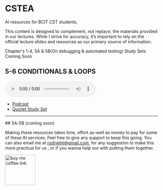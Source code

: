 # CSTEA
AI resources for  BCIT CST students.

This content is designed to complement, not replace, the materials provided in our lectures. While I strive for accuracy, it’s important to rely on the official lecture slides and resources as our primary source of information.

Chapter's 1-4, 5A & 5B(On debugging & automated testing) Study Sets Coming Soon 


## 5-6 CONDITIONALS & LOOPS

<audio controls="1" controlslist="nodownload nofullscreen noremoteplayback" src="./1510_JAVA/Chap%205_6_conditions_loops/podcast.wav">Your browser does not support the audio tag.</audio>

- [Podcast](./1510_JAVA/Chap%205_6_conditions_loops/podcast.wav)
- [Quizlet Study Set](https://quizlet.com/ca/1014564599/conditionals-and-loops-in-java-programming-flash-cards/?i=2a81is&x=1jqt)



<hr>
## 5A-5B (coming soon)



Making these resources takes time, effort as-well as money to pay for some of these AI services. Feel free to give any support to keep this going. You can also email me at rodrielnt@gmail.com, for any suggestion to make this more practical for us , or if you wanna help out with putting them together.  

<a href="https://buymeacoffee.com/rodrielntw"><img width="100px" src="https://cdn.buymeacoffee.com/buttons/v2/default-yellow.png" alt="buy me coffee link"></a>



